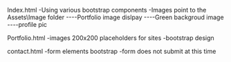 Index.html
-Using various bootstrap components
-Images point to the Assets\Image folder
----Portfolio image dislpay
----Green backgroud image
----profile pic


Portfolio.html
-images 200x200 placeholders for sites
-bootstrap design



contact.html
-form elements bootstrap
-form does not submit at this time